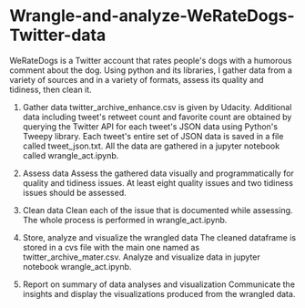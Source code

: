 # Wrangle-and-analyze-WeRateDogs-Twitter-data

WeRateDogs is a Twitter account that rates people's dogs with a humorous comment about the dog. Using python and its libraries, I gather data from a variety of sources and in a variety of formats, assess its quality and tidiness, then clean it.

1. Gather data
twitter_archive_enhance.csv is given by Udacity. Additional data including tweet's retweet count and favorite count are obtained by querying the Twitter API for each tweet's JSON data using Python's Tweepy library. Each tweet's entire set of JSON data is saved in a file called tweet_json.txt. All the data are gathered in a jupyter notebook called wrangle_act.ipynb.

2. Assess data
Assess the gathered data visually and programmatically for quality and tidiness issues. At least eight quality issues and two tidiness issues should be assessed.

3. Clean data
Clean each of the issue that is documented while assessing. The whole process is performed in wrangle_act.ipynb.

4. Store, analyze and visualize the wrangled data
The cleaned dataframe is stored in a cvs file with the main one named as twitter_archive_mater.csv. Analyze and visualize data in jupyter notebook wrangle_act.ipynb.

5. Report on summary of data analyses and visualization
Communicate the insights and display the visualizations produced from the wrangled data.
